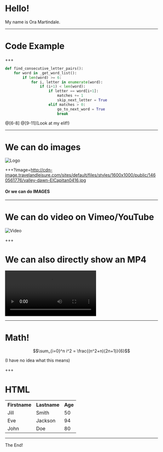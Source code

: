 # Hello!
My name is Ora Martindale.

---

# Code Example

+++

```python
def find_consecutive_letter_pairs():
    for word in _get_word_list():
        if len(word) >= 6:
            for i, letter in enumerate(word):
                if (i+1) < len(word):
                    if letter == word[i+1]:
                        matches += 1
                        skip_next_letter = True
                    elif matches > 0:
                        go_to_next_word = True
                        break
```

@[6-8]
@[9-11](Look at my elif!)

---

# We can do images

![Logo](http://spark.apache.org/images/spark-logo-trademark.png)

+++?image=http://cdn-image.travelandleisure.com/sites/default/files/styles/1600x1000/public/1460561776/valley-dawn-ElCapitan0416.jpg

#### Or we can do IMAGES

---

# We can do video on Vimeo/YouTube

![Video](https://player.vimeo.com/video/111525512)

+++

# We can also directly show an MP4

![Cartoon](http://clips.vorwaerts-gmbh.de/big_buck_bunny.mp4)

---

# Math!

$$\sum_{i=0}^n i^2 = \frac{(n^2+n)(2n+1)}{6}$$

(I have no idea what this means)

+++

# HTML

<table>
  <tr>
    <th>Firstname</th>
    <th>Lastname</th>
    <th>Age</th>
  </tr>
  <tr>
    <td>Jill</td>
    <td>Smith</td>
    <td>50</td>
  </tr>
  <tr class="fragment">
    <td>Eve</td>
    <td>Jackson</td>
    <td>94</td>
  </tr>
  <tr class="fragment">
    <td>John</td>
    <td>Doe</td>
    <td>80</td>
  </tr>
</table>

---

The End!